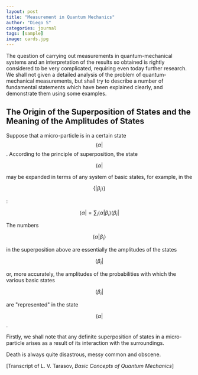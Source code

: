 ```yaml
---
layout: post
title: "Measurement in Quantum Mechanics"
author: "Diego S"
categories: journal
tags: [sample]
image: cards.jpg
---
```

The question of carrying out measurements in quantum-mechanical systems and an interpretation of the results so obtained is rightly considered to be very complicated, requiring even today further research. We shall not given a detailed analysis of the problem of quantum-mechanical measurements, but shall try to describe a number of fundamental statements which have been explained clearly, and demonstrate them using some examples. 

## The Origin of the Superposition of States and the Meaning of the Amplitudes of States

Suppose that a micro-particle is in a certain state $$\langle \left. \alpha \right|$$. According to the principle of superposition, the state

$$
\langle \alpha |
$$

may be expanded in terms of any system of basic states, for example, in the 

$$
\{ | \beta_i \rangle \}
$$

:

$$
\langle  \alpha | = \sum_i \langle \alpha | \beta_i \rangle \langle \beta_i |
$$

The numbers 

$$
\langle \alpha | \beta_i \rangle
$$

in the superposition above are essentially the amplitudes of the states

$$
\langle \beta_i |
$$

or, more accurately, the amplitudes of the probabilities with which the various basic states

$$
\langle \beta_i |
$$

are "represented" in the state

$$
\langle \alpha |
$$.

Firstly, we shall note that any definite superposition of states in a micro-particle arises as a result of its interaction with the surroundings.

Death is always quite disastrous, messy common and obscene.

[Transcript of L. V. Tarasov, *Basic Concepts of Quantum Mechanics*]
